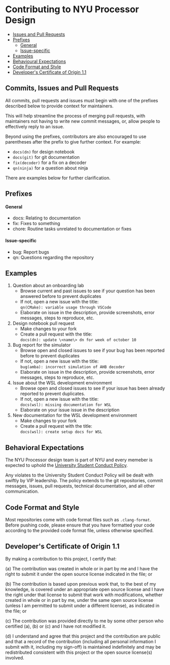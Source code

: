 # Contributing to NYU Processor Design
- [Issues and Pull Requests](#issues-and-pull-requests)
- [Prefixes](#prefixes)
    - [General](#general)
    - [Issue-specific](#issue-specific)
- [Examples](#examples)
- [Behavioural Expectations](#behavioural-expectations)
- [Code Format and Style](#code-format-and-style)
- [Developer's Certificate of Origin 1.1](#developers-certificate-of-origin-11)

## Commits, Issues and Pull Requests
All commits, pull requests and issues must begin with one of the 
prefixes described below to provide context for maintainers.

This will help streamline the process of merging pull requests, 
with maintainers not having to write new commit messages, or, allow
people to effectively reply to an issue.

Beyond using the prefixes, contributors are also encouraged to use
parentheses after the prefix to give further context. For example:
- `docs(dn)` for design notebook
- `docs(git)` for git documentation
- `fix(decoder)` for a fix on a decoder
- `qn(ninja)` for a question about ninja

There are examples below for further clarification. 

## Prefixes
#### General
- docs: Relating to documentation
- fix: Fixes to something
- chore: Routine tasks unrelated to documentation or fixes 

#### Issue-specific
- bug: Report bugs
- qn: Questions regarding the repository

## Examples
1. Question about an onboarding lab
   - Browse current and past issues to see if your question 
     has been answered before to prevent duplicates
   - If not, open a new issue with the title:  
     `qn(CMake): variable usage through VSCode`
   - Elaborate on issue in the description, provide screenshots, 
     error messages, steps to reproduce, etc.
2. Design notebook pull request
   - Make changes to your fork
   - Create a pull request with the title:  
   `docs(dn): update \<name\> dn for week of october 10`
3. Bug report for the simulator
   - Browse open and closed issues to see if your bug has been 
     reported before to prevent duplicates
   - If not, open a new issue with the title:  
     `bug(amba): incorrect simulation of AHB decoder`
   - Elaborate on issue in the description, provide screenshots, 
     error messages, steps to reproduce, etc. 
4. Issue about the WSL development environment
   - Browse open and closed issues to see if your issue has been 
     already reported to prevent duplicates.
   - If not, open a new issue with the title:  
     `docs(wsl): missing documentation for WSL`
   - Elaborate on your issue issue in the description 
5. New documentation for the WSL development environment
   - Make changes to your fork
   - Create a pull request with the title:  
   `docs(wsl): create setup docs for WSL`

## Behavioral Expectations
The NYU Processor design team is part of NYU and every memeber is
expected to uphold the [University Student Conduct Policy](https://www.nyu.edu/about/policies-guidelines-compliance/policies-and-guidelines/university-student-conduct-policy.html).

Any violates to the University Student Conduct Policy will be
dealt with swiftly by VIP leadership. The policy extends to the git
repositories, commit messages, issues, pull requests, technical 
documentation, and all other communication. 

## Code Format and Style
Most repositories come with code format files such as `.clang-format`. 
Before pushing code, please ensure that you have formatted your code according to the provided code format file, unless otherwise specified.

## Developer's Certificate of Origin 1.1

By making a contribution to this project, I certify that:

(a) The contribution was created in whole or in part by me and I
    have the right to submit it under the open source license
    indicated in the file; or

(b) The contribution is based upon previous work that, to the best
    of my knowledge, is covered under an appropriate open source
    license and I have the right under that license to submit that
    work with modifications, whether created in whole or in part
    by me, under the same open source license (unless I am
    permitted to submit under a different license), as indicated
    in the file; or

(c) The contribution was provided directly to me by some other
    person who certified (a), (b) or (c) and I have not modified
    it.

(d) I understand and agree that this project and the contribution
    are public and that a record of the contribution (including all
    personal information I submit with it, including my sign-off) is
    maintained indefinitely and may be redistributed consistent with
    this project or the open source license(s) involved.
